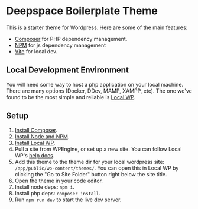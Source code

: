 # Deepspace Boilerplate Theme

This is a starter theme for Wordpress. Here are some of the main features:

- [Composer](https://getcomposer.org) for PHP dependency management.
- [NPM](https://www.npmjs.com) for js dependency management
- [Vite](https://vitejs.dev) for local dev.

## Local Development Environment

You will need some way to host a php application on your local machine. There are many options (Docker, DDev, MAMP, XAMPP, etc). The one we've found to be the most simple and reliable is [Local WP](https://localwp.com).

## Setup

1. [Install Composer](https://getcomposer.org/doc/00-intro.md).
2. [Install Node and NPM](https://github.com/nvm-sh/nvm).
3. [Install Local WP](https://localwp.com).
4. Pull a site from WPEngine, or set up a new site. You can follow Local WP's [help docs](https://localwp.com/help-docs/).
5. Add this theme to the theme dir for your local wordpress site: `/app/public/wp-content/themes/`. You can open this in Local WP by clicking the "Go to Site Folder" button right below the site title.
6. Open the theme in your code editor.
7. Install node deps: `npm i`.
8. Install php deps: `composer install`.
9. Run `npm run dev` to start the live dev server.
